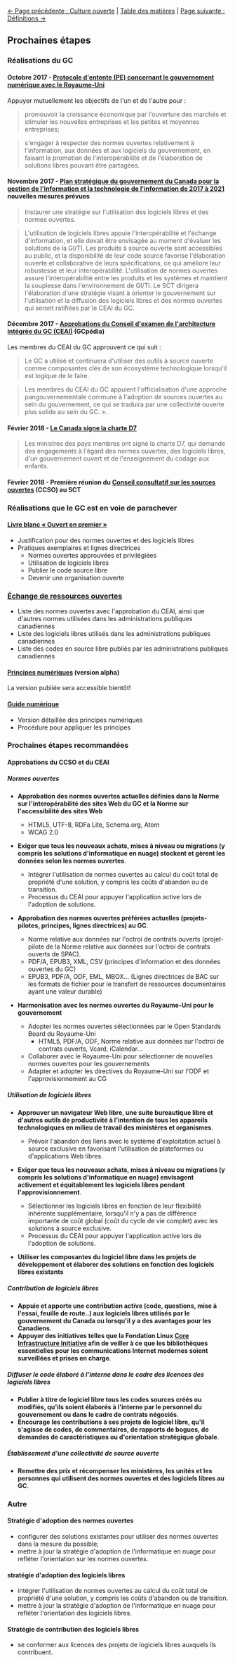 [<- Page précédente : Culture ouverte](6_Culture_ouverte.md) | [Table des matières](../README.md#table-des-mati%C3%A8res) | [Page suivante : Définitions ->](8_Définitions.md)

## Prochaines étapes

### Réalisations du GC

#### Octobre 2017 - [Protocole d'entente (PE) concernant le gouvernement numérique avec le Royaume-Uni](https://www.canada.ca/fr/secretariat-conseil-tresor/services/innovation/protocole-dentente-concernant-gouvernement-numerique.html)

Appuyer mutuellement les objectifs de l'un et de l'autre pour :

> promouvoir la croissance économique par l'ouverture des marchés et stimuler les nouvelles entreprises et les petites et moyennes entreprises;

> s'engager à respecter des normes ouvertes relativement à l'information, aux données et aux logiciels du gouvernement, en faisant la promotion de l'interopérabilité et de l'élaboration de solutions libres pouvant être partagées.

#### Novembre 2017 - [Plan stratégique du gouvernement du Canada pour la gestion de l'information et la technologie de l'information de 2017 à 2021](https://www.canada.ca/fr/secretariat-conseil-tresor/services/technologie-information/plan-strategique-2017-2021.html) nouvelles mesures prévues

> Instaurer une stratégie sur l'utilisation des logiciels libres et des normes ouvertes.

> L'utilisation de logiciels libres appuie l'interopérabilité et l'échange d'information, et elle devait être envisagée au moment d'évaluer les solutions de la GI/TI. Les produits à source ouverte sont accessibles au public, et la disponibilité de leur code source favorise l'élaboration ouverte et collaborative de leurs spécifications, ce qui améliore leur robustesse et leur interopérabilité. L'utilisation de normes ouvertes assure l'interopérabilité entre les produits et les systèmes et maintient la souplesse dans l'environnement de GI/TI. Le SCT dirigera l'élaboration d'une stratégie visant à orienter le gouvernement sur l'utilisation et la diffusion des logiciels libres et des normes ouvertes qui seront ratifiées par le CEAI du GC.

#### Décembre 2017 - [Approbations du Conseil d'examen de l'architecture intégrée du GC (CEAI)](http://www.gcpedia.gc.ca/gcwiki/images/9/98/GC_EARB_2017-12-14_Record_of_Discussion.pdf) (GCpédia)

Les membres du CEAI du GC approuvent ce qui suit :

> Le GC a utilisé et continuera d'utiliser des outils à source ouverte comme composantes clés de son écosystème technologique lorsqu'il est logique de le faire.

> Les membres du CEAI du GC appuient l'officialisation d'une approche pangouvernementale commune à l'adoption de sources ouvertes au sein du gouvernement, ce qui se traduira par une collectivité ouverte plus solide au sein du GC. ».

#### Février 2018 - [Le Canada signe la charte D7](https://ipolitics.ca/2018/02/22/canada-joins-club-worlds-digital-government-leaders/)

> Les ministres des pays membres ont signé la charte D7, qui demande des engagements à l'égard des normes ouvertes, des logiciels libres, d'un gouvernement ouvert et de l'enseignement du codage aux enfants.

#### Février 2018 - Première réunion du [Conseil consultatif sur les sources ouvertes](https://github.com/canada-ca/OS-Advisory_Conseil-SO) (CCSO) au SCT

### Réalisations que le GC est en voie de parachever

#### [Livre blanc « Ouvert en premier »](https://github.com/canada-ca/Open_First_Whitepaper)

- Justification pour des normes ouvertes et des logiciels libres
- Pratiques exemplaires et lignes directrices
  - Normes ouvertes approuvées et privilégiées
  - Utilisation de logiciels libres
  - Publier le code source libre
  - Devenir une organisation ouverte

### [Échange de ressources ouvertes](https://canada-ca.github.io/ore-ero/)

- Liste des normes ouvertes avec l'approbation du CEAI, ainsi que d'autres normes utilisées dans les administrations publiques canadiennes
- Liste des logiciels libres utilisés dans les administrations publiques canadiennes
- Liste des codes en source libre publiés par les administrations publiques canadiennes

#### [Principes numériques](https://ouvert.canada.ca/fr/blogue/principes-numeriques) (version alpha)

La version publiée sera accessible bientôt!

#### [Guide numérique](https://github.com/canada-ca/digital-playbook-guide-numerique)

- Version détaillée des principes numériques
- Procédure pour appliquer les principes

### Prochaines étapes recommandées

#### Approbations du CCSO et du CEAI

##### Normes ouvertes

- **Approbation des normes ouvertes actuelles définies dans la Norme sur l'interopérabilité des sites Web du GC et la Norme sur l'accessibilité des sites Web**
  - HTML5, UTF-8, RDFa Lite, Schema.org, Atom
  - WCAG 2.0

- **Exiger que tous les nouveaux achats, mises à niveau ou migrations (y compris les solutions d'informatique en nuage) stockent et gèrent les données selon les normes ouvertes**.
  - Intégrer l'utilisation de normes ouvertes au calcul du coût total de propriété d'une solution, y compris les coûts d'abandon ou de transition.
  - Processus du CEAI pour appuyer l'application active lors de l'adoption de solutions.

- **Approbation des normes ouvertes préférées actuelles (projets-pilotes, principes, lignes directrices) au GC**.
  - Norme relative aux données sur l'octroi de contrats ouverts (projet-pilote de la Norme relative aux données sur l'octroi de contrats ouverts de SPAC).
  - PDF/A, EPUB3, XML, CSV (principes d'information et des données ouvertes du GC)
  - EPUB3, PDF/A, ODF, EML, MBOX... (Lignes directrices de BAC sur les formats de fichier pour le transfert de ressources documentaires ayant une valeur durable)

- **Harmonisation avec les normes ouvertes du Royaume-Uni pour le gouvernement**
  - Adopter les normes ouvertes sélectionnées par le Open Standards Board du Royaume-Uni
    - HTML5, PDF/A, ODF, Norme relative aux données sur l'octroi de contrats ouverts, Vcard, iCalendar...
  - Collaborer avec le Royaume-Uni pour sélectionner de nouvelles normes ouvertes pour les gouvernements
  - Adapter et adopter les directives du Royaume-Uni sur l'ODF et l'approvisionnement au CG

##### Utilisation de logiciels libres

- **Approuver un navigateur Web libre, une suite bureautique libre et d'autres outils de productivité à l'intention de tous les appareils technologiques en milieu de travail des ministères et organismes**.
  - Prévoir l'abandon des liens avec le système d'exploitation actuel à source exclusive en favorisant l'utilisation de plateformes ou d'applications Web libres.

- **Exiger que tous les nouveaux achats, mises à niveau ou migrations (y compris les solutions d'informatique en nuage) envisagent activement et équitablement les logiciels libres pendant l'approvisionnement**.
  - Sélectionner les logiciels libres en fonction de leur flexibilité inhérente supplémentaire, lorsqu'il n'y a pas de différence importante de coût global (coût du cycle de vie complet) avec les solutions à source exclusive.
  - Processus du CEAI pour appuyer l'application active lors de l'adoption de solutions.

- **Utiliser les composantes du logiciel libre dans les projets de développement et élaborer des solutions en fonction des logiciels libres existants**

##### Contribution de logiciels libres

- **Appuie et apporte une contribution active (code, questions, mise à l'essai, feuille de route..) aux logiciels libres utilisés par le gouvernement du Canada ou lorsqu'il y a des avantages pour les Canadiens**.
- **Appuyer des initiatives telles que la Fondation Linux [Core Infrastructure Initiative](https://www.coreinfrastructure.org/) afin de veiller à ce que les bibliothèques essentielles pour les communications Internet modernes soient surveillées et prises en charge**.

##### Diffuser le code élaboré à l'interne dans le cadre des licences des logiciels libres

- **Publier à titre de logiciel libre tous les codes sources créés ou modifiés, qu'ils soient élaborés à l'interne par le personnel du gouvernement ou dans le cadre de contrats négociés**.
- **Encourage les contributions à ses projets de logiciel libre, qu'il s'agisse de codes, de commentaires, de rapports de bogues, de demandes de caractéristiques ou d'orientation stratégique globale**.

##### Établissement d'une collectivité de source ouverte

- **Remettre des prix et récompenser les ministères, les unités et les personnes qui utilisent des normes ouvertes et des logiciels libres au GC**.

### Autre

#### Stratégie d'adoption des normes ouvertes

- configurer des solutions existantes pour utiliser des normes ouvertes dans la mesure du possible;
- mettre à jour la stratégie d'adoption de l'informatique en nuage pour refléter l'orientation sur les normes ouvertes.

#### stratégie d'adoption des logiciels libres

- intégrer l'utilisation de normes ouvertes au calcul du coût total de propriété d'une solution, y compris les coûts d'abandon ou de transition.
- mettre à jour la stratégie d'adoption de l'informatique en nuage pour refléter l'orientation des logiciels libres.

#### Stratégie de contribution des logiciels libres

- se conformer aux licences des projets de logiciels libres auxquels ils contribuent.
